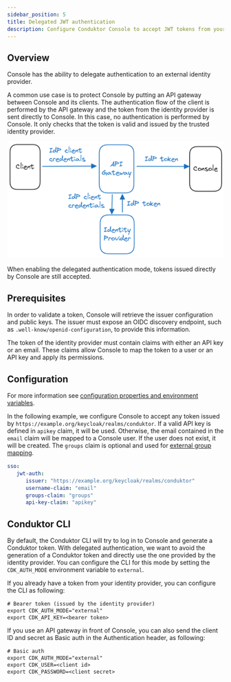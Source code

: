 ```yaml
---
sidebar_position: 5
title: Delegated JWT authentication
description: Configure Conduktor Console to accept JWT tokens from your identity provider
---
```


## Overview

Console has the ability to delegate authentication to an external identity provider. 

A common use case is to protect Console by putting an API gateway between Console and its clients. The authentication flow of the client is performed by the API gateway and the token from the identity provider is sent directly to Console.
In this case, no authentication is performed by Console. It only checks that the token is valid and issued by the trusted identity provider.

![architecture diagram API auth](../assets/jwt-auth-api-gateway.png)

When enabling the delegated authentication mode, tokens issued directly by Console are still accepted.

## Prerequisites
In order to validate a token, Console will retrieve the issuer configuration and public keys. The issuer must expose an OIDC discovery endpoint, such as `.well-know/openid-configuration`, to provide this information.

The token of the identity provider must contain claims with either an API key or an email. These claims allow Console to map the token to a user or an API key and apply its permissions. 

## Configuration

For more information see [configuration properties and environment variables](../../env-variables/#jwt-auth-properties).

In the following example, we configure Console to accept any token issued by `https://example.org/keycloak/realms/conduktor`.
If a valid API key is defined in `apikey` claim, it will be used.
Otherwise, the email contained in the `email` claim will be mapped to a Console user. If the user does not exist, it will be created.
The `groups` claim is optional and used for [external group mapping](external-group-sync.md).

```yaml title="platform-config.yaml"
sso:
   jwt-auth:
      issuer: "https://example.org/keycloak/realms/conduktor"
      username-claim: "email"
      groups-claim: "groups"
      api-key-claim: "apikey"
```

## Conduktor CLI
 
By default, the Conduktor CLI will try to log in to Console and generate a Conduktor token.
With delegated authentication, we want to avoid the generation of a Conduktor token and directly use the one provided by the identity provider.
You can configure the CLI for this mode by setting the `CDK_AUTH_MODE` environment variable to `external`.

If you already have a token from your identity provider, you can configure the CLI as following:
```shell
# Bearer token (issued by the identity provider)
export CDK_AUTH_MODE="external"
export CDK_API_KEY=<bearer token>
```

If you use an API gateway in front of Console, you can also send the client ID and secret as Basic auth in the Authentication header, as following:
```shell
# Basic auth
export CDK_AUTH_MODE="external"
export CDK_USER=<client id>
export CDK_PASSWORD=<client secret>
```